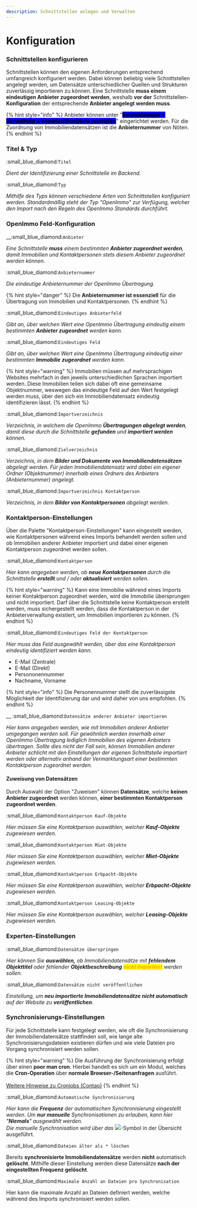 ```yaml
---
description: Schnittstellen anlegen und Verwalten
---
```


# Konfiguration

### Schnittstellen konfigurieren

Schnittstellen können den eigenen Anforderungen entsprechend umfangreich konfiguriert werden. Dabei können beliebig viele Schnittstellen angelegt werden, um Datensätze unterschiedlicher Quellen und Strukturen zuverlässig importieren zu können. Eine Schnittstelle **muss einem eindeutigen Anbieter zugeordnet werden**, weshalb **vor der** Schnittstellen-**Konfiguration** der entsprechende **Anbieter angelegt werden muss**.

{% hint style="info" %}
Anbieter können unter "<mark style="background-color:blue;">**EstateManager > Verwaltung > Anbieter/Standorte verwalten**</mark>" eingerichtet werden. Für die Zuordnung von Immobiliendatensätzen ist die **Anbieternummer** von Nöten.
{% endhint %}

### Titel & Typ

:small\_blue\_diamond:`Titel`

_Dient der Identifizierung einer Schnittstelle im Backend._

:small\_blue\_diamond:`Typ`

_Mithilfe des Typs können verschiedene Arten von Schnittstellen konfiguriert werden. Standardmäßig steht der Typ "OpenImmo" zur Verfügung, welcher den Import nach den Regeln des OpenImmo Standards durchführt._

### OpenImmo Feld-Konfiguration

__:small\_blue\_diamond:`Anbieter`

_Eine Schnittstelle **muss** einem bestimmten **Anbieter zugeordnet werden**, damit Immobilien und Kontaktpersonen stets diesem Anbieter zugeordnet werden können._

:small\_blue\_diamond:`Anbieternummer`

_Die eindeutige Anbieternummer der OpenImmo Übertragung._

{% hint style="danger" %}
Die **Anbieternummer ist essenziell** für die Übertragung von Immobilien und Kontaktpersonen.
{% endhint %}

:small\_blue\_diamond:`Eindeutiges Anbieterfeld`

_Gibt an, über welchen Wert eine OpenImmo Übertragung eindeutig einem bestimmten **Anbieter zugeordnet** werden kann._

:small\_blue\_diamond:`Eindeutiges Feld`

_Gibt an, über welchen Wert eine OpenImmo Übertragung eindeutig einer bestimmten **Immobilie zugeordnet** werden kann._

{% hint style="warning" %}
Immobilien müssen auf mehrsprachigen Websites mehrfach in den jeweils unterschiedlichen Sprachen importiert werden. Diese Immobilien teilen sich dabei oft eine gemeinsame Objektnummer, weswegen das eindeutige Feld auf den Wert festgelegt werden muss, über den sich ein Immobiliendatensatz eindeutig identifizieren lässt.
{% endhint %}

:small\_blue\_diamond:`Importverzeichnis`

_Verzeichnis, in welchem die OpenImmo **Übertragungen abgelegt werden**, damit diese durch die Schnittstelle **gefunden** und **importiert werden** können._

:small\_blue\_diamond:`Zielverzeichnis`

_Verzeichnis, in dem **Bilder und Dokumente von Immobiliendatensätzen** abgelegt werden. Für jeden Immobiliendatensatz wird dabei ein eigener Ordner (Objektnummer) innerhalb eines Ordners des Anbieters (Anbieternummer) angelegt._

:small\_blue\_diamond:`Importverzeichnis Kontaktperson`

_Verzeichnis, in dem **Bilder von Kontaktpersonen** abgelegt werden._

### Kontaktperson-Einstellungen

Über die Palette "Kontaktperson-Einstellungen" kann eingestellt werden, wie Kontaktpersonen während eines Imports behandelt werden sollen und ob Immobilien anderer Anbieter importiert und dabei einer eigenen Kontaktperson zugeordnet werden sollen.

:small\_blue\_diamond:`Kontaktperson`

_Hier kann angegeben werden, ob **neue Kontaktpersonen** durch die Schnittstelle **erstellt** und / oder **aktualisiert** werden sollen._

{% hint style="warning" %}
Kann eine Immobilie während eines Imports keiner Kontaktperson zugeordnet werden, wird die Immobilie übersprungen und nicht importiert. Darf über die Schnittstelle keine Kontaktperson erstellt werden, muss sichergestellt werden, dass die Kontaktperson in der Anbieterverwaltung existiert, um Immobilien importieren zu können.
{% endhint %}

:small\_blue\_diamond:`Eindeutiges Feld der Kontaktperson`

_Hier muss das Feld ausgewählt werden, über das eine Kontaktperson eindeutig identifiziert werden kann._

* E-Mail (Zentrale)
* E-Mail (Direkt)
* Persononennummer
* Nachname, Vorname

{% hint style="info" %}
Die Personennummer stellt die zuverlässigste Möglichkeit der Identifizierung dar und wird daher von uns empfohlen.
{% endhint %}

&#x20;__ :small\_blue\_diamond:`Datensätze anderer Anbieter importieren`

_Hier kann angegeben werden, wie mit Immobilien anderer Anbieter umgegangen werden soll. Für gewöhnlich werden innerhalb einer OpenImmo Übertragung lediglich Immobilien des eigenen Anbieters übertragen. Sollte dies nicht der Fall sein, können Immobilien anderer Anbieter schlicht mit den Einstellungen der eigenen Schnittstelle importiert werden oder alternativ anhand der Vermarktungsart einer bestimmten Kontaktperson zugeordnet werden._

#### Zuweisung von Datensätzen

Durch Auswahl der Option "Zuweisen" können **Datensätze**, welche **keinen Anbieter zugeordnet** werden können, **einer bestimmten Kontaktperson zugeordnet werden**.

:small\_blue\_diamond:`Kontaktperson Kauf-Objekte`

_Hier müssen Sie eine Kontaktperson auswählen, welcher **Kauf-Objekte** zugewiesen werden._

:small\_blue\_diamond:`Kontaktperson Miet-Objekte`

_Hier müssen Sie eine Kontaktperson auswählen, welcher **Miet-Objekte** zugewiesen werden._

:small\_blue\_diamond:`Kontaktperson Erbpacht-Objekte`

_Hier müssen Sie eine Kontaktperson auswählen, welcher **Erbpacht-Objekte** zugewiesen werden._

:small\_blue\_diamond:`Kontaktperson Leasing-Objekte`

_Hier müssen Sie eine Kontaktperson auswählen, welcher **Leasing-Objekte** zugewiesen werden._

### Experten-Einstellungen

:small\_blue\_diamond:`Datensätze überspringen`

_Hier können Sie **auswählen,** ob Immobiliendatensätze mit **fehlendem Objekttitel** oder fehlender **Objektbeschreibung**  <mark style="color:orange;">**nicht importiert**</mark> werden sollen._

:small\_blue\_diamond:`Datensätze nicht veröffentlichen`

_Einstellung, um **neu importierte Immobiliendatensätze nicht automatisch** auf der Website zu **veröffentlichen**._

### Synchronisierungs-Einstellungen

Für jede Schnittstelle kann festgelegt werden, wie oft die Synchronisierung der Immobiliendatensätze stattfinden soll, wie lange alte Synchronisierungsdateien existieren dürfen und wie viele Dateien pro Vorgang synchronisiert werden sollen.

{% hint style="warning" %}
Die Ausführung der Synchronisierung erfolgt über einen **poor man cron**. Hierbei handelt es sich um ein Modul, welches die **Cron-Operation** über **normale Browser-/Seitenanfragen** ausführt.\
\
[Weitere Hinweise zu Cronjobs (Contao)](https://docs.contao.org/manual/de/system/einstellungen/#cronjob-einstellungen)
{% endhint %}

:small\_blue\_diamond:`Automatische Synchronisierung`

_Hier kann die **Frequenz** der automatischen Synchronisierung eingestellt werden. Um **nur manuelle** Synchronisationen zu erlauben, kann hier "**Niemals**" ausgewählt werden._\
_Die manuelle Synchronisation wird über das_ ![](../../../.gitbook/assets/sync.svg)-Symbol in der Übersicht ausgeführt.

:small\_blue\_diamond:`Dateien älter als * löschen`

Bereits **synchronisierte Immobiliendatensätze** werden **nicht** automatisch **gelöscht**. Mithilfe dieser Einstellung werden diese Datensätze **nach der eingestellten Frequenz gelöscht**.

:small\_blue\_diamond:`Maximale Anzahl an Dateien pro Synchronisation`

Hier kann die maximale Anzahl an Dateien definiert werden, welche während des Imports synchronisiert werden sollen.

